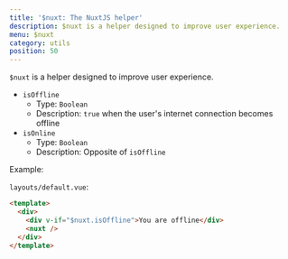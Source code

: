 ```yaml
---
title: '$nuxt: The NuxtJS helper'
description: $nuxt is a helper designed to improve user experience.
menu: $nuxt
category: utils
position: 50
---
```


`$nuxt` is a helper designed to improve user experience.

- `isOffline`
  - Type: `Boolean`
  - Description: `true` when the user's internet connection becomes offline
- `isOnline`
  - Type: `Boolean`
  - Description: Opposite of `isOffline`

Example:

`layouts/default.vue`:

```html
<template>
  <div>
    <div v-if="$nuxt.isOffline">You are offline</div>
    <nuxt />
  </div>
</template>
```
